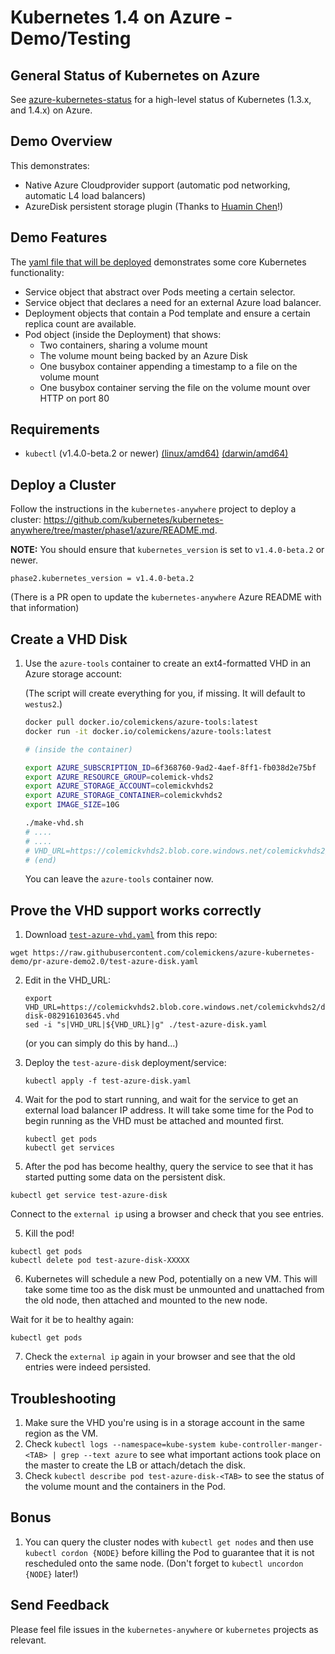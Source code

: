 # Kubernetes 1.4 on Azure - Demo/Testing

## General Status of Kubernetes on Azure
See [azure-kubernetes-status](https://github.com/colemickens/azure-kubernetes-status)
for a high-level status of Kubernetes (1.3.x, and 1.4.x) on Azure.

## Demo Overview
This demonstrates:
 * Native Azure Cloudprovider support (automatic pod networking, automatic L4 load balancers)
 * AzureDisk persistent storage plugin (Thanks to [Huamin Chen](https://github.com/rootfs)!)

## Demo Features
The [yaml file that will be deployed](./test-azure-disk.yaml) demonstrates some core Kubernetes functionality:
* Service object that abstract over Pods meeting a certain selector.
* Service object that declares a need for an external Azure load balancer.
* Deployment objects that contain a Pod template and ensure a certain replica count are available.
* Pod object (inside the Deployment) that shows:
  * Two containers, sharing a volume mount
  * The volume mount being backed by an Azure Disk
  * One busybox container appending a timestamp to a file on the volume mount
  * One busybox container serving the file on the volume mount over HTTP on port 80

## Requirements

* `kubectl` (v1.4.0-beta.2 or newer) [(linux/amd64)](https://storage.googleapis.com/kubernetes-release/release/v1.4.0-beta.2/bin/linux/amd64/kubectl) [(darwin/amd64)](https://storage.googleapis.com/kubernetes-release/release/v1.4.0-beta.2/bin/darwin/amd64/kubectl)

## Deploy a Cluster

Follow the instructions in the `kubernetes-anywhere` project to deploy a cluster: https://github.com/kubernetes/kubernetes-anywhere/tree/master/phase1/azure/README.md.

**NOTE:** You should ensure that `kubernetes_version` is set to `v1.4.0-beta.2` or newer.

```shell
phase2.kubernetes_version = v1.4.0-beta.2
```

(There is a PR open to update the `kubernetes-anywhere` Azure README with that information)

## Create a VHD Disk

1. Use the `azure-tools` container to create an ext4-formatted VHD in an Azure storage account:

    (The script will create everything for you, if missing. It will default to `westus2`.)

    ```bash
    docker pull docker.io/colemickens/azure-tools:latest
    docker run -it docker.io/colemickens/azure-tools:latest
    
    # (inside the container)
    
    export AZURE_SUBSCRIPTION_ID=6f368760-9ad2-4aef-8ff1-fb038d2e75bf
    export AZURE_RESOURCE_GROUP=colemick-vhds2
    export AZURE_STORAGE_ACCOUNT=colemickvhds2
    export AZURE_STORAGE_CONTAINER=colemickvhds2
    export IMAGE_SIZE=10G
    
    ./make-vhd.sh
    # ....
    # ....
    # VHD_URL=https://colemickvhds2.blob.core.windows.net/colemickvhds2/data-disk-082916103645.vhd
    # (end)
    ```
    
    You can leave the `azure-tools` container now.

## Prove the VHD support works correctly

1. Download [`test-azure-vhd.yaml`](./test-azure-disk.yaml) from this repo:

  ```shell
  wget https://raw.githubusercontent.com/colemickens/azure-kubernetes-demo/pr-azure-demo2.0/test-azure-disk.yaml
  ```
  
2. Edit in the VHD_URL:
   ```shell
   export VHD_URL=https://colemickvhds2.blob.core.windows.net/colemickvhds2/data-disk-082916103645.vhd
   sed -i "s|VHD_URL|${VHD_URL}|g" ./test-azure-disk.yaml
   ```
   (or you can simply do this by hand...)

2. Deploy the `test-azure-disk` deployment/service:
   ```shell
   kubectl apply -f test-azure-disk.yaml
   ```

3. Wait for the pod to start running, and wait for the service to get an external load balancer IP address.
   It will take some time for the Pod to begin running as the VHD must be attached and mounted first.
   ```shell
   kubectl get pods
   kubectl get services
   ```

4. After the pod has become healthy, query the service to see that it has started putting some data on the persistent disk.
  ```shell
  kubectl get service test-azure-disk
  ```
   
  Connect to the `external ip` using a browser and check that you see entries.

5. Kill the pod!
  ```shell
  kubectl get pods
  kubectl delete pod test-azure-disk-XXXXX
  ```

6. Kubernetes will schedule a new Pod, potentially on a new VM. This will take some time too as the disk
   must be unmounted and unattached from the old node, then attached and mounted to the new node.

  Wait for it be to healthy again:
  ```shell
  kubectl get pods
  ```

7. Check the `external ip` again in your browser and see that the old entries were indeed persisted.

## Troubleshooting

1. Make sure the VHD you're using is in a storage account in the same region as the VM.
2. Check `kubectl logs --namespace=kube-system kube-controller-manger-<TAB> | grep --text azure` to see what important actions took place on the master to create the LB or attach/detach the disk.
3. Check `kubectl describe pod test-azure-disk-<TAB>` to see the status of the volume mount and the containers in the Pod.

## Bonus

1. You can query the cluster nodes  with `kubectl get nodes` and then use `kubectl cordon {NODE}` before killing
   the Pod to guarantee that it is not rescheduled onto the same node. (Don't forget to `kubectl uncordon {NODE}` later!)

## Send Feedback

Please feel file issues in the `kubernetes-anywhere` or `kubernetes` projects as relevant.
